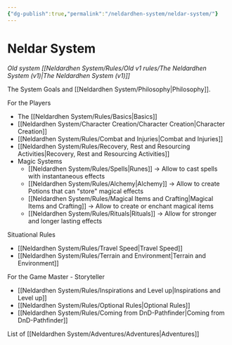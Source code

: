 ```yaml
---
{"dg-publish":true,"permalink":"/neldardhen-system/neldar-system/"}
---
```


# Neldar System
*Old system [[Neldardhen System/Rules/Old v1 rules/The Neldardhen System (v1)\|The Neldardhen System (v1)]]*

The System Goals and [[Neldardhen System/Philosophy\|Philosophy]].

For the Players
- The [[Neldardhen System/Rules/Basics\|Basics]]
- [[Neldardhen System/Character Creation/Character Creation\|Character Creation]]
- [[Neldardhen System/Rules/Combat and Injuries\|Combat and Injuries]]
- [[Neldardhen System/Rules/Recovery, Rest and Resourcing Activities\|Recovery, Rest and Resourcing Activities]]
- Magic Systems
	- [[Neldardhen System/Rules/Spells\|Runes]] -> Allow to cast spells with instantaneous effects
	- [[Neldardhen System/Rules/Alchemy\|Alchemy]] -> Allow to create Potions that can "store" magical effects
	- [[Neldardhen System/Rules/Magical Items and Crafting\|Magical Items and Crafting]] -> Allow to create or enchant magical items
	- [[Neldardhen System/Rules/Rituals\|Rituals]] -> Allow for stronger and longer lasting effects

Situational Rules
- [[Neldardhen System/Rules/Travel Speed\|Travel Speed]]
- [[Neldardhen System/Rules/Terrain and Environment\|Terrain and Environment]]


For the Game Master - Storyteller
- [[Neldardhen System/Rules/Inspirations and Level up\|Inspirations and Level up]]
- [[Neldardhen System/Rules/Optional Rules\|Optional Rules]]
- [[Neldardhen System/Rules/Coming from DnD-Pathfinder\|Coming from DnD-Pathfinder]]

List of [[Neldardhen System/Adventures/Adventures\|Adventures]]